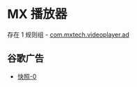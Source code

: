 # MX 播放器

存在 1 规则组 - [com.mxtech.videoplayer.ad](/src/apps/com.mxtech.videoplayer.ad.ts)

## 谷歌广告

- [快照-0](https://i.gkd.li/import/import/12642204)
